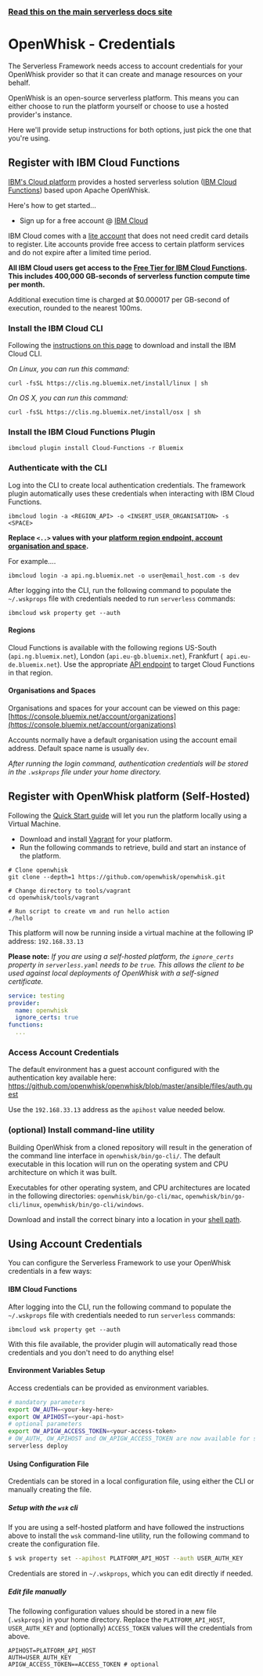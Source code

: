 <!--
title: Serverless Framework - Apache OpenWhisk Guide - Credentials
menuText: Credentials
menuOrder: 3
description: How to set up the Serverless Framework with your Apache OpenWhisk credentials
layout: Doc
-->

<!-- DOCS-SITE-LINK:START automatically generated  -->
### [Read this on the main serverless docs site](https://www.serverless.com/framework/docs/providers/openwhisk/guide/credentials)
<!-- DOCS-SITE-LINK:END -->

# OpenWhisk - Credentials

The Serverless Framework needs access to account credentials for your OpenWhisk provider so that it can create and manage resources on your behalf.

OpenWhisk is an open-source serverless platform. This means you can either choose to run the platform yourself or choose to use a hosted provider's instance.

Here we'll provide setup instructions for both options, just pick the one that you're using.

## Register with IBM Cloud Functions

[IBM's Cloud platform](https://console.bluemix.net/) provides a hosted serverless solution ([IBM Cloud Functions](https://console.bluemix.net/openwhisk/)) based upon Apache OpenWhisk.

Here's how to get started…

- Sign up for a free account @ [IBM Cloud](https://console.bluemix.net/)

IBM Cloud comes with a [lite account](https://console.bluemix.net/registration/) that does not need credit card details to register. Lite accounts provide free access to certain platform services and do not expire after a limited time period. 

**All IBM Cloud users get access to the [Free Tier for IBM Cloud Functions](https://console.ng.bluemix.net/openwhisk/learn/pricing). This includes 400,000 GB-seconds of serverless function compute time per month.**

Additional execution time is charged at $0.000017 per GB-second of execution, rounded to the nearest 100ms.

### Install the IBM Cloud CLI

Following the [instructions on this page](https://console.bluemix.net/docs/cli/index.html#overview) to download and install the IBM Cloud CLI.

*On Linux, you can run this command:*

```
curl -fsSL https://clis.ng.bluemix.net/install/linux | sh
```

*On OS X, you can run this command:*

```
curl -fsSL https://clis.ng.bluemix.net/install/osx | sh
```

### Install the IBM Cloud Functions Plugin

```
ibmcloud plugin install Cloud-Functions -r Bluemix
```

### Authenticate with the CLI

Log into the CLI to create local authentication credentials. The framework plugin automatically uses these credentials when interacting with IBM Cloud Functions.

```
ibmcloud login -a <REGION_API> -o <INSERT_USER_ORGANISATION> -s <SPACE>
```

**Replace `<..>` values with your [platform region endpoint, account organisation and space](https://console.bluemix.net/docs/account/orgs_spaces.html#orgsspacesusers).**

For example....

```
ibmcloud login -a api.ng.bluemix.net -o user@email_host.com -s dev
```

After logging into the CLI, run the following command to populate the `~/.wskprops` file with credentials needed to run `serverless` commands:

```
ibmcloud wsk property get --auth
```

#### Regions

Cloud Functions is available with the following regions US-South (`api.ng.bluemix.net`), London (`api.eu-gb.bluemix.net`), Frankfurt (` api.eu-de.bluemix.net`). Use the appropriate [API endpoint](https://console.bluemix.net/docs/overview/ibm-cloud.html#ov_intro_reg) to target Cloud Functions in that region.

#### Organisations and Spaces

Organisations and spaces for your account can be viewed on this page: [https://console.bluemix.net/account/organizations](https://console.bluemix.net/account/organizations)

Accounts normally have a default organisation using the account email address. Default space name is usually `dev`.

*After running the login command, authentication credentials will be stored in the `.wskprops` file under your home directory.*

## Register with OpenWhisk platform (Self-Hosted)

Following the [Quick Start guide](https://github.com/openwhisk/openwhisk#quick-start) will let you run the platform locally using a Virtual Machine.

- Download and install [Vagrant](https://www.vagrantup.com/) for your platform.
- Run the following commands to retrieve, build and start an instance of the platform.

```
# Clone openwhisk
git clone --depth=1 https://github.com/openwhisk/openwhisk.git

# Change directory to tools/vagrant
cd openwhisk/tools/vagrant

# Run script to create vm and run hello action
./hello
```

This platform will now be running inside a virtual machine at the following IP address: `192.168.33.13`

**Please note:** *If you are using a self-hosted platform, the `ignore_certs` property in `serverless.yaml` needs to be `true`. This allows the client to be used against local deployments of OpenWhisk with a self-signed certificate.*

```yaml
service: testing
provider:
  name: openwhisk
  ignore_certs: true
functions:
  ...
```

### Access Account Credentials

The default environment has a guest account configured with the authentication key available here: https://github.com/openwhisk/openwhisk/blob/master/ansible/files/auth.guest

Use the `192.168.33.13` address as the `apihost` value needed below.

### (optional) Install command-line utility

Building OpenWhisk from a cloned repository will result in the generation of the command line interface in `openwhisk/bin/go-cli/`. The default executable in this location will run on the operating system and CPU architecture on which it was built.

Executables for other operating system, and CPU architectures are located in the following directories: `openwhisk/bin/go-cli/mac`, `openwhisk/bin/go-cli/linux`, `openwhisk/bin/go-cli/windows`.

Download and install the correct binary into a location in your [shell path](http://unix.stackexchange.com/questions/26047/how-to-correctly-add-a-path-to-path).

## Using Account Credentials

You can configure the Serverless Framework to use your OpenWhisk credentials in a few ways:

#### IBM Cloud Functions

After logging into the CLI, run the following command to populate the `~/.wskprops` file with credentials needed to run `serverless` commands:

```
ibmcloud wsk property get --auth
```

With this file available, the provider plugin will automatically read those credentials and you don't need to do anything else!

#### Environment Variables Setup

Access credentials can be provided as environment variables.

```bash
# mandatory parameters
export OW_AUTH=<your-key-here>
export OW_APIHOST=<your-api-host>
# optional parameters
export OW_APIGW_ACCESS_TOKEN=<your-access-token>
# OW_AUTH, OW_APIHOST and OW_APIGW_ACCESS_TOKEN are now available for serverless to use
serverless deploy
```

#### Using Configuration File

Credentials can be stored in a local configuration file, using either the CLI or manually creating the file.

##### Setup with the `wsk` cli

If you are using a self-hosted platform and have followed the instructions above to install the `wsk` command-line utility, run the following command to create the configuration file.

```bash
$ wsk property set --apihost PLATFORM_API_HOST --auth USER_AUTH_KEY
```

Credentials are stored in `~/.wskprops`, which you can edit directly if needed.

##### Edit file manually

The following configuration values should be stored in a new file (`.wskprops`) in your home directory. Replace the `PLATFORM_API_HOST`, `USER_AUTH_KEY` and (optionally) `ACCESS_TOKEN` values will the  credentials from above.

```
APIHOST=PLATFORM_API_HOST
AUTH=USER_AUTH_KEY
APIGW_ACCESS_TOKEN==ACCESS_TOKEN # optional
```

